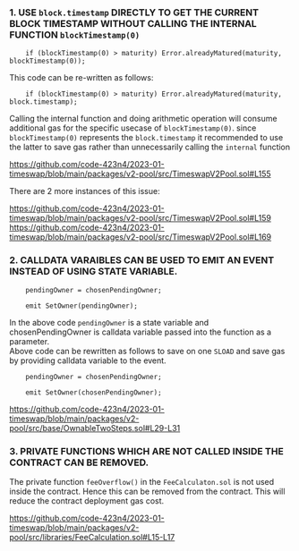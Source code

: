 ### 1. USE `block.timestamp` DIRECTLY TO GET THE CURRENT BLOCK TIMESTAMP WITHOUT CALLING THE INTERNAL FUNCTION `blockTimestamp(0)`

        if (blockTimestamp(0) > maturity) Error.alreadyMatured(maturity, blockTimestamp(0));
		
This code can be re-written as follows:

        if (blockTimestamp(0) > maturity) Error.alreadyMatured(maturity, block.timestamp);

Calling the internal function and doing arithmetic operation will consume additional gas for the specific usecase of `blockTimestamp(0)`.
since `blockTimestamp(0)` represents the `block.timestamp` it recommended to use the latter to save gas rather than unnecessarily calling the `internal` function

https://github.com/code-423n4/2023-01-timeswap/blob/main/packages/v2-pool/src/TimeswapV2Pool.sol#L155

There are 2 more instances of this issue:

https://github.com/code-423n4/2023-01-timeswap/blob/main/packages/v2-pool/src/TimeswapV2Pool.sol#L159
https://github.com/code-423n4/2023-01-timeswap/blob/main/packages/v2-pool/src/TimeswapV2Pool.sol#L169


### 2. 	CALLDATA VARAIBLES CAN BE USED TO EMIT AN EVENT INSTEAD OF USING STATE VARIABLE.

        pendingOwner = chosenPendingOwner;

        emit SetOwner(pendingOwner);
		
		
In the above code `pendingOwner` is a state variable and chosenPendingOwner is calldata variable passed into the function as a parameter.		
Above code can be rewritten as follows to save on one `SLOAD` and save gas by providing calldata variable to the event.

        pendingOwner = chosenPendingOwner;

        emit SetOwner(chosenPendingOwner);
		
https://github.com/code-423n4/2023-01-timeswap/blob/main/packages/v2-pool/src/base/OwnableTwoSteps.sol#L29-L31

### 3. PRIVATE FUNCTIONS WHICH ARE NOT CALLED INSIDE THE CONTRACT CAN BE REMOVED.

The private function `feeOverflow()` in the `FeeCalculaton.sol` is not used inside the contract.
Hence this can be removed from the contract. This will reduce the contract deployment gas cost.

https://github.com/code-423n4/2023-01-timeswap/blob/main/packages/v2-pool/src/libraries/FeeCalculation.sol#L15-L17